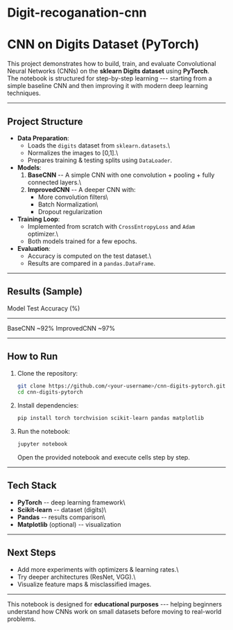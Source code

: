 # Digit-recoganation-cnn
#  CNN on Digits Dataset (PyTorch)

This project demonstrates how to build, train, and evaluate
Convolutional Neural Networks (CNNs) on the **sklearn Digits dataset**
using **PyTorch**.\
The notebook is structured for step-by-step learning --- starting from a
simple baseline CNN and then improving it with modern deep learning
techniques.

------------------------------------------------------------------------

##  Project Structure

-   **Data Preparation**:
    -   Loads the `digits` dataset from `sklearn.datasets`.\
    -   Normalizes the images to \[0,1\].\
    -   Prepares training & testing splits using `DataLoader`.
-   **Models**:
    1.  **BaseCNN** -- A simple CNN with one convolution + pooling +
        fully connected layers.\
    2.  **ImprovedCNN** -- A deeper CNN with:
        -   More convolution filters\
        -   Batch Normalization\
        -   Dropout regularization
-   **Training Loop**:
    -   Implemented from scratch with `CrossEntropyLoss` and `Adam`
        optimizer.\
    -   Both models trained for a few epochs.
-   **Evaluation**:
    -   Accuracy is computed on the test dataset.\
    -   Results are compared in a `pandas.DataFrame`.

------------------------------------------------------------------------

##  Results (Sample)

  Model         Test Accuracy (%)
  ------------- -------------------
  BaseCNN       \~92%
  ImprovedCNN   \~97%

------------------------------------------------------------------------

##  How to Run

1.  Clone the repository:

    ``` bash
    git clone https://github.com/<your-username>/cnn-digits-pytorch.git
    cd cnn-digits-pytorch
    ```

2.  Install dependencies:

    ``` bash
    pip install torch torchvision scikit-learn pandas matplotlib
    ```

3.  Run the notebook:

    ``` bash
    jupyter notebook
    ```

    Open the provided notebook and execute cells step by step.

------------------------------------------------------------------------

##  Tech Stack

-   **PyTorch** -- deep learning framework\
-   **Scikit-learn** -- dataset (digits)\
-   **Pandas** -- results comparison\
-   **Matplotlib** (optional) -- visualization

------------------------------------------------------------------------

##  Next Steps

-   Add more experiments with optimizers & learning rates.\
-   Try deeper architectures (ResNet, VGG).\
-   Visualize feature maps & misclassified images.

------------------------------------------------------------------------

 This notebook is designed for **educational purposes** --- helping
beginners understand how CNNs work on small datasets before moving to
real-world problems.

